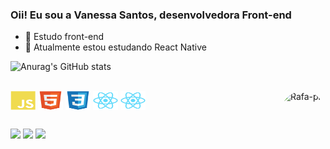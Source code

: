 ### Oii! Eu sou a Vanessa Santos, desenvolvedora Front-end 


- 🔭 Estudo front-end 
- 🌱 Atualmente estou estudando React Native



![Anurag's GitHub stats](https://github-readme-stats.vercel.app/api?username=vanessadasilvasantos&show_icons=true&theme=onedark)

<div style="display: inline_block"><br>
  <img align="center" alt="Rafa-Js" height="30" width="40" src="https://raw.githubusercontent.com/devicons/devicon/master/icons/javascript/javascript-plain.svg">
   <img align="center" alt="Rafa-HTML" height="30" width="40" src="https://raw.githubusercontent.com/devicons/devicon/master/icons/html5/html5-original.svg">
  <img align="center" alt="Rafa-CSS" height="30" width="40" src="https://raw.githubusercontent.com/devicons/devicon/master/icons/css3/css3-original.svg">
   <img align="center" alt="Rafa-React" height="30" width="40" src="https://raw.githubusercontent.com/devicons/devicon/master/icons/react/react-original.svg">
   <img align="center" alt="Rafa-React" height="30" width="40" src="https://raw.githubusercontent.com/devicons/devicon/master/icons/react/react-original.svg">
  <img align="right" alt="Rafa-pic" height="150" style="border-radius:50px;" src="https://user-images.githubusercontent.com/119809963/232178134-7e503633-e70f-458a-94a4-eefca91f0715.png">
</div>

##

<div> 
  <a href="(https://www.instagram.com/_n3ss4.jpg/)" target="_blank"><img src="https://img.shields.io/badge/-Instagram-%23E4405F?style=for-the-badge&logo=instagram&logoColor=white" target="_blank"></a>
  <a href = "mailto:vanessadasilvasantos65@gmail.com"><img src="https://img.shields.io/badge/-Gmail-%23333?style=for-the-badge&logo=gmail&logoColor=white" target="_blank"></a>
  <a href="https://www.linkedin.com/in/vanessa-da-s-santos-aa4a29267/ target="_blank"><img src="https://img.shields.io/badge/-LinkedIn-%230077B5?style=for-the-badge&logo=linkedin&logoColor=white" target="_blank"></a> 
  
</div>
